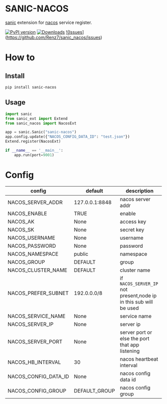 # SANIC-NACOS

[sanic](https://sanic.dev/) extension for [nacos](https://nacos.io/) service register.

[![PyPI version](https://badge.fury.io/py/sanic-nacos.svg)](https://pypi.org/project/sanic-nacos/)
[![Downloads](https://pepy.tech/badge/sanic-nacos)](https://www.pepy.tech/projects/sanic-nacos)
[!{Issues](https://img.shields.io/github/issues/Renz7/sanic_nacos)](https://github.com/Renz7/sanic_nacos/issues)

# How to

## Install

``` shell
pip install sanic-nacos
```

## Usage

```python
import sanic
from sanic_ext import Extend
from sanic_nacos import NacosExt

app = sanic.Sanic("sanic-nacos")
app.config.update({"NACOS_CONFIG_DATA_ID": "test.json"})
Extend.register(NacosExt)

if __name__ == '__main__':
    app.run(port=9001)

```

# Config

| config               | default        | description                                                        |
|----------------------|----------------|--------------------------------------------------------------------|
| NACOS_SERVER_ADDR    | 127.0.0.1:8848 | nacos server addr                                                  |
| NACOS_ENABLE         | TRUE           | enable                                                             |
| NACOS_AK             | None           | access key                                                         |
| NACOS_SK             | None           | secret key                                                         |
| NACOS_USERNAME       | None           | username                                                           |
| NACOS_PASSWORD       | None           | password                                                           |
| NACOS_NAMESPACE      | public         | namespace                                                          |
| NACOS_GROUP          | DEFAULT        | group                                                              |
| NACOS_CLUSTER_NAME   | DEFAULT        | cluster name                                                       |
| NACOS_PREFER_SUBNET  | 192.0.0.0/8    | if  `NACOS_SERVER_IP` not present,node ip in this sub will be used |
| NACOS_SERVICE_NAME   | None           | service name                                                       |
| NACOS_SERVER_IP      | None           | server ip                                                          |
| NACOS_SERVER_PORT    | None           | server port or else the port that app listening                    |
| NACOS_HB_INTERVAL    | 30             | nacos heartbeat interval                                           |
| NACOS_CONFIG_DATA_ID | None           | nacos config data id                                               |
| NACOS_CONFIG_GROUP   | DEFAULT_GROUP  | nacos config group                                                 |

